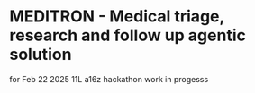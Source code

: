 # MEDITRON - Medical triage, research and follow up agentic solution
for Feb 22 2025 11L a16z hackathon
work in progesss